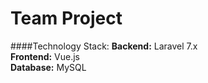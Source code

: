 # Team Project

####Technology Stack:
**Backend:** Laravel 7.x   
**Frontend:** Vue.js  
**Database:** MySQL
 